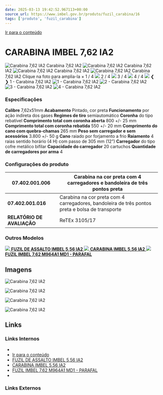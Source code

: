 ```yaml
---
date: 2025-03-13 19:42:52.967113+00:00
source_url: https://www.imbel.gov.br/produto/fuzil_carabina/16
tags: ['produto', 'fuzil_carabina']
---
```


[](https://www.imbel.gov.br/produto/fuzil_carabina/16)
[Ir para o conteúdo](https://www.imbel.gov.br/produto/fuzil_carabina/16#conteudo)
# CARABINA IMBEL 7,62 IA2
![Carabina 7,62 IA2](https://www.imbel.gov.br/storage/produto/16-1675709295.png)
Carabina 7,62 IA2
![Carabina 7,62 IA2](https://www.imbel.gov.br/storage/produto/16-1675709322.png)
Carabina 7,62 IA2
![Carabina 7,62 IA2](https://www.imbel.gov.br/storage/produto/16-1675709351.png)
Carabina 7,62 IA2
![Carabina 7,62 IA2](https://www.imbel.gov.br/storage/produto/16-1675709378.jpg)
Carabina 7,62 IA2
Clique na foto para amplia-la 
×
1 / 4
![](https://www.imbel.gov.br/storage/produto/16-1675709295.png)
2 / 4
![](https://www.imbel.gov.br/storage/produto/16-1675709322.png)
3 / 4
![](https://www.imbel.gov.br/storage/produto/16-1675709351.png)
4 / 4
![](https://www.imbel.gov.br/storage/produto/16-1675709378.jpg)
❮ ❯
1 - Carabina 7,62 IA2 
![1 - Carabina 7,62 IA2 ](https://www.imbel.gov.br/storage/produto/16-1675709295.png)
![2 - Carabina 7,62 IA2 ](https://www.imbel.gov.br/storage/produto/16-1675709322.png)
![3 - Carabina 7,62 IA2 ](https://www.imbel.gov.br/storage/produto/16-1675709351.png)
![4 - Carabina 7,62 IA2 ](https://www.imbel.gov.br/storage/produto/16-1675709378.jpg)
### Especificações
**Calibre**
7,62x51mm
**Acabamento**
Pintado, cor preta
**Funcionamento**
por ação indireta dos gases
**Regimes de tiro**
semiautomático
**Coronha**
do tipo rebatível
**Comprimento total com coronha aberta**
800 +/- 25 mm
**Comprimento total com coronha rebatida**
550 +/- 20 mm
**Comprimento do cano com quebra-chamas**
265 mm
**Peso sem carregador e sem acessórios**
3.800 +/- 50 g
**Cano**
raiado por forjamento a frio
**Raiamento**
4 raias sentido horário (4 H) com passo de 305 mm (12”)
**Carregador**
do tipo cofre metálico bifilar
**Capacidade do carregador**
20 cartuchos
**Quantidade de carregadores por arma**
4
### Configurações do produto
**07.402.001.006** |  Carabina na cor preta com 4 carregadores e bandoleira de três pontos preta  
---|---  
**07.402.001.016** | Carabina na cor preta com 4 carregadores, bandoleira de três pontos preta e bolsa de transporte  
**RELATÓRIO DE AVALIAÇÃO** | ReTEx 3105/17  
### Outros Modelos
[ ![](https://www.imbel.gov.br/storage/produto/13-1675706958.png) **FUZIL DE ASSALTO IMBEL 5,56 IA2** ](https://www.imbel.gov.br/produto/fuzil_carabina/13)
[ ![](https://www.imbel.gov.br/storage/produto/14-1675708185.png) **CARABINA IMBEL 5,56 IA2** ](https://www.imbel.gov.br/produto/fuzil_carabina/14)
[ ![](https://www.imbel.gov.br/storage/produto/17-1675711571.png) **FUZIL IMBEL 7,62 M964A1 MD1 - PARAFAL** ](https://www.imbel.gov.br/produto/fuzil_carabina/17)
[ ](https://www.imbel.gov.br/produto/fuzil_carabina/16#home)


## Imagens

![Carabina 7,62 IA2](https://www.imbel.gov.br/storage/produto/16-1675709295.png)

![Carabina 7,62 IA2](https://www.imbel.gov.br/storage/produto/16-1675709322.png)

![Carabina 7,62 IA2](https://www.imbel.gov.br/storage/produto/16-1675709351.png)

![Carabina 7,62 IA2](https://www.imbel.gov.br/storage/produto/16-1675709378.jpg)



## Links

### Links Internos

- [](https://www.imbel.gov.br/produto/fuzil_carabina/16)
- [Ir para o conteúdo](https://www.imbel.gov.br/produto/fuzil_carabina/16#conteudo)
- [FUZIL DE ASSALTO IMBEL 5,56 IA2](https://www.imbel.gov.br/produto/fuzil_carabina/13)
- [CARABINA IMBEL 5,56 IA2](https://www.imbel.gov.br/produto/fuzil_carabina/14)
- [FUZIL IMBEL 7,62 M964A1 MD1 - PARAFAL](https://www.imbel.gov.br/produto/fuzil_carabina/17)
- [](https://www.imbel.gov.br/produto/fuzil_carabina/16#home)

### Links Externos


